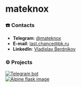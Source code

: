 # mateknox

### ☎️  Contacts
- **Telegram**: [@mateknox](https://t.me/mateknox)
- **E-mail**: last.chance@bk.ru
- **LinkedIn**: [Vladislav Berdnikov](https://www.linkedin.com/in/vladislav-berdnikov-8a967413b)


### ⚙️ Projects
[![Telegram bot](https://github-readme-stats.vercel.app/api/pin/?username=mateknox&repo=python_flask_tg_bot)](https://github.com/mateknox/python_flask_tg_bot)  
[![Alpine flask image](https://github-readme-stats.vercel.app/api/pin/?username=mateknox&repo=python_flask_alpine_image)](https://github.com/mateknox/python_flask_alpine_image)  
